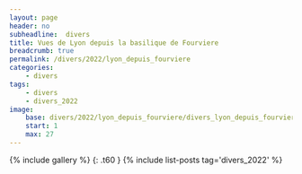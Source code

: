 ```yaml
---
layout: page
header: no
subheadline:  divers
title: Vues de Lyon depuis la basilique de Fourviere
breadcrumb: true
permalink: /divers/2022/lyon_depuis_fourviere
categories:
    - divers
tags:
    - divers
    - divers_2022
image:
    base: divers/2022/lyon_depuis_fourviere/divers_lyon_depuis_fourviere
    start: 1
    max: 27
---
```

{% include gallery %}
{: .t60 }
{% include list-posts tag='divers_2022' %}
